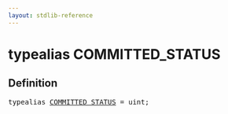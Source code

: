```yaml
---
layout: stdlib-reference
---
```


# typealias COMMITTED\_STATUS

## Definition

<pre>
<span class='code_keyword'>typealias</span> <a href="/stdlib-reference/types/COMMITTED_STATUS">COMMITTED_STATUS</a> = <span class="code_keyword">uint</span>;
</pre>

